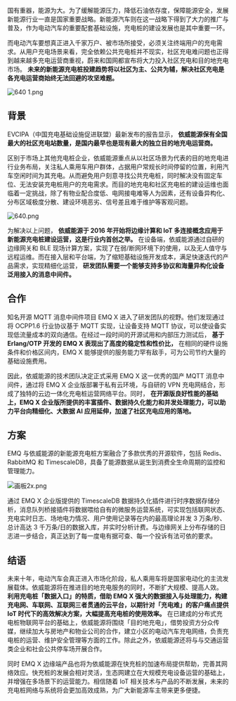 

国有重器，能源为大。为了缓解能源压力，降低石油依存度，保障能源安全，发展新能源行业一直是国家重要战略。新能源汽车则在这一战略下得到了大力的推广与普及，作为电动汽车的重要配套基础设施，充电桩的建设发展也是其中重要一环。

而电动汽车要想真正进入千家万户、被市场所接受，必须关注终端用户的充电需求。从用户充电场景来看，完全依赖公共充电桩并不现实，社区充电难问题也正得到越来越多充电运营商重视，蔚来和国网都宣布将大力投入社区充电和目的地充电市场。 **未来的新能源充电桩投建趋势将以社区为主、公共为辅，解决社区充电是各充电运营商始终无法回避的攻坚难题。**

![640 1.png](https://static.emqx.net/images/e8a2ba38ee8f00beb4efa1b498457419.png)

## 背景

EVCIPA（中国充电基础设施促进联盟）最新发布的报告显示， **依威能源保有全国最大的社区充电站数量，是国内最早也是现有最大的独立目的地充电运营商。**


区别于市场上其他充电桩企业，依威能源重点从以社区场景为代表的目的地充电进行业务布局，关注私人乘用车用户群体，占据用户常规长时间停留的位置，利用汽车空闲时间为其充电。从而避免用户刻意寻找公共充电桩，同时解决没有固定车位、无法安装充电桩用户的充电需求。而目的地充电和社区充电桩的建设运维也面临着一定挑战，除了有物业配合度低、电网接电难等人为因素，还有设备异构化、分布区域极度分散、建设环境恶劣、信号差且难于维护等客观问题。

![640.png](https://static.emqx.net/images/c3a3effeddf9399eab6230a1625a1f84.png)

为解决以上问题， **依威能源于 2016 年开始将边缘计算和 IoT 多连接概念应用于新能源充电桩建设运营，这是行业内首创之举。** 在设备端，依威能源通过自研的边缘网关和 BLE 现场计算方案，实现了在弱/断网环境下的使用，以及无人值守与远程运维。而在接入层和平台端，为了缩短基础设施开发成本，满足快速迭代的产品需求，实现精细化运营， **研发团队需要一个能够支持多协议和海量异构化设备泛用接入的消息中间件。**

## 合作

知名开源 MQTT 消息中间件项目 EMQ X 进入了研发团队的视野。他们发现通过将 OCPP1.6 行业协议基于 MQTT 实现，让设备支持 MQTT 协议，可以使设备实现低流量成本的双向通信。在经过一段时间的开源试用和内部压力测试后， **基于 Erlang/OTP 开发的 EMQ X 表现出了高度的稳定性和性价比，** 在相同的硬件设施条件和价格区间内，EMQ X 能够提供的服务能力罕有敌手，可为公司节约大量的基础设施费用。

因此，依威能源的技术团队决定正式采用 EMQ X 这一优秀的国产 MQTT 消息中间件，通过将 EMQ X 企业版部署于私有云环境，与自研的 VPN 充电网结合，形成了独特的云边一体化充电桩运营网络平台。同时， **在开源版良好性能的基础上，EMQ X 企业版所提供的丰富插件、数据持久化能力和并发处理能力，可以助力平台向精细化、大数据 AI 应用延伸，加速了社区充电应用的落地。**

## 方案

EMQ 与依威能源的新能源充电桩方案融合了多款优秀的开源软件，包括 Redis、RabbitMQ 和 TimescaleDB，具备了能源数据从诞生到消费全生命周期的监控和管理能力。

![画板2x.png](https://static.emqx.net/images/3f076369417837557e30be2e33b134ac.png)


通过 EMQ X 企业版提供的 TimescaleDB 数据持久化插件进行时序数据存储分析，消息队列桥接插件将数据喂给自有的微服务运营系统，可实现包括联网状态、充电实时日志、场地电力情况、用户使用记录等在内的最高理论并发 3 万条/秒、总计高达 3 千万条/日的数据入库，并实时分析计费。与边缘网关上分布存储的日志进一步结合，真正达到了每一度电有据可查、每一个投诉有法可依的要求。

## 结语 

未来十年，电动汽车会真正进入市场化阶段，私人乘用车将是国家电动化的主流发展载体。依威能源将在推进目的地充电服务的同时，不断扩大规模、提高人效。 **利用充电桩「数据入口」的特质，借助 EMQ X 强大的数据接入与处理能力，构建充电网、车联网、互联网三者贯通的云平台，以期针对「充电难」的客户痛点提供 IoT 时代下的高效解决方案，大幅提高充电桩的使用效率。** 在已建成的分布式充电桩物联网平台的基础上，依威能源将围绕「目的地充电」，借势投资方分众传媒，继续加大与房地产和物业公司的合作，建立小区的电动汽车充电网络，负责充电桩的运营、维护安全管理等方面的工作。除此之外，依威能源还将与与交通运营类企业和社会公共停车场开展合作。



同时 EMQ X 边缘端产品也将为依威能源在快充桩的加速布局提供帮助，完善其网络效应。快充桩的发展会相对灵活，生态网建立在大规模充电设备运营的基础上，并增强在多场景下的运营能力。相信随着 IoT 相关技术与产品的不断发展，未来的充电桩网络与系统将会更加高效成熟，为广大新能源车主带来更多便捷。